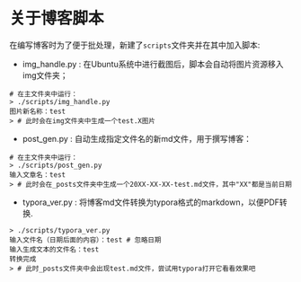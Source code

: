 # 关于博客脚本

在编写博客时为了便于批处理，新建了`scripts`文件夹并在其中加入脚本:

- img_handle.py : 在Ubuntu系统中进行截图后，脚本会自动将图片资源移入img文件夹；

```shell
# 在主文件夹中运行：
> ./scripts/img_handle.py
图片新名称：test
> # 此时会在img文件夹中生成一个test.X图片
```

- post_gen.py : 自动生成指定文件名的新md文件，用于撰写博客：

```shell
# 在主文件夹中运行：
> ./scripts/post_gen.py
输入文章名：test
> # 此时会在_posts文件夹中生成一个20XX-XX-XX-test.md文件，其中"XX"都是当前日期
```

- typora_ver.py : 将博客md文件转换为typora格式的markdown，以便PDF转换.

```shell
> ./scripts/typora_ver.py
输入文件名（日期后面的内容）：test # 忽略日期
输入生成文本的文件名：test
转换完成
> # 此时_posts文件夹中会出现test.md文件，尝试用typora打开它看看效果吧
```
